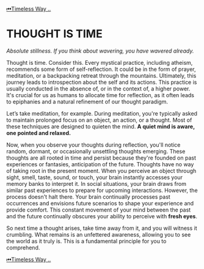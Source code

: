 [⏮Timeless Way ..](README.md)
# THOUGHT IS TIME

*Absolute stillness.
If you think about wavering, you have wavered already.*

Thought is time. Consider this. Every mystical practice, including atheism, recommends some form of self-reflection. 
It could be in the form of prayer, meditation, or a backpacking retreat through the mountains. 
Ultimately, this journey leads to introspection about the self and its actions. This practice is usually conducted in the absence of, or in the context of, a higher power. 
It's crucial for us as humans to allocate time for reflection, as it often leads to epiphanies and a natural refinement of our thought paradigm.

Let’s take meditation, for example. During meditation, you're typically asked to maintain prolonged focus on an object, an action, or a thought. Most of these techniques are designed to quieten the mind. 
**A quiet mind is aware, one pointed and relaxed.**

Now, when you observe your thoughts during reflection, you'll notice random, dormant, or occasionally unsettling thoughts emerging. 
These thoughts are all rooted in time and persist because they're founded on past experiences or fantasies, anticipation of the future. 
Thoughts have no way of taking root in the present moment. 
When you perceive an object through sight, smell, taste, sound, or touch, your brain instantly accesses your memory banks to interpret it. 
In social situations, your brain draws from similar past experiences to prepare for upcoming interactions. However, the process doesn't halt there. 
Your brain continually processes past occurrences and envisions future scenarios to shape your experience and provide comfort. 
This constant movement of your mind between the past and the future continually obscures your ability to perceive with **fresh eyes**.


So next time a thought arises, take time away from it, and you will witness it crumbling. 
What remains is an unfettered awareness, allowing you to see the world as it truly is. 
This is a fundamental principle for you to comprehend.

[⏮Timeless Way ..](README.md)
